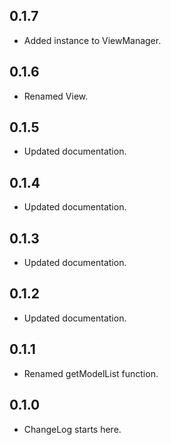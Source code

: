 ## 0.1.7

* Added instance to ViewManager.

## 0.1.6

* Renamed View.

## 0.1.5

* Updated documentation.

## 0.1.4

* Updated documentation.

## 0.1.3

* Updated documentation.

## 0.1.2

* Updated documentation.

## 0.1.1

* Renamed getModelList function.

## 0.1.0

* ChangeLog starts here.
